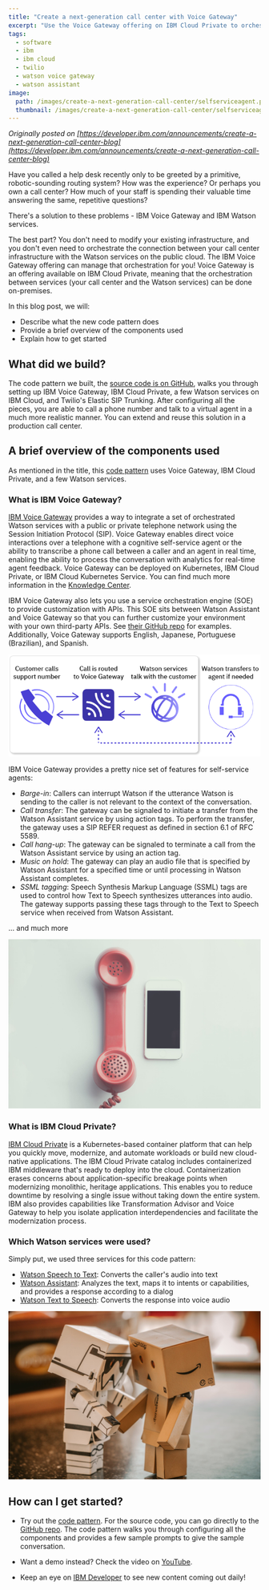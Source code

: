 ```yaml
---
title: "Create a next-generation call center with Voice Gateway"
excerpt: "Use the Voice Gateway offering on IBM Cloud Private to orchestrate Watson services and Twilio"
tags: 
  - software
  - ibm
  - ibm cloud
  - twilio
  - watson voice gateway
  - watson assistant
image:
  path: /images/create-a-next-generation-call-center/selfserviceagent.png
  thumbnail: /images/create-a-next-generation-call-center/selfserviceagent.png
---
```


_Originally posted on [https://developer.ibm.com/announcements/create-a-next-generation-call-center-blog](https://developer.ibm.com/announcements/create-a-next-generation-call-center-blog)_

Have you called a help desk recently only to be greeted by a primitive, robotic-sounding routing system? How was the experience? Or perhaps you own a call center? How much of your staff is spending their valuable time answering the same, repetitive questions?

There's a solution to these problems - IBM Voice Gateway and IBM Watson services.

The best part? You don't need to modify your existing infrastructure, and you don't even need to orchestrate the connection between your call center infrastructure with the Watson services on the public cloud. The IBM Voice Gateway offering can manage that orchestration for you! Voice Gateway is an offering available on IBM Cloud Private, meaning that the orchestration between services (your call center and the Watson services) can be done on-premises.

In this blog post, we will:

* Describe what the new code pattern does
* Provide a brief overview of the components used
* Explain how to get started

## What did we build?

The code pattern we built, the [source code is on GitHub](https://github.com/IBM/voice-gateway-on-icp), walks you through setting up IBM Voice Gateway, IBM Cloud Private, a few Watson services on IBM Cloud, and Twilio's Elastic SIP Trunking. After configuring all the pieces, you are able to call a phone number and talk to a virtual agent in a much more realistic manner. You can extend and reuse this solution in a production call center.

## A brief overview of the components used

As mentioned in the title, this [code pattern](/patterns/create-a-next-generation-call-center-with-voice-gateway/) uses Voice Gateway, IBM Cloud Private, and a few Watson services.

### What is IBM Voice Gateway?

[IBM Voice Gateway](https://www.ibm.com/support/knowledgecenter/en/SS4U29/welcome_voicegateway.html) provides a way to integrate a set of orchestrated Watson services with a public or private telephone network using the Session Initiation Protocol (SIP). Voice Gateway enables direct voice interactions over a telephone with a cognitive self-service agent or the ability to transcribe a phone call between a caller and an agent in real time, enabling the ability to process the conversation with analytics for real-time agent feedback. Voice Gateway can be deployed on Kubernetes, IBM Cloud Private, or IBM Cloud Kubernetes Service. You can find much more information in the [Knowledge Center](https://www.ibm.com/support/knowledgecenter/en/SS4U29/about.html).

IBM Voice Gateway also lets you use a service orchestration engine (SOE) to provide customization with APIs. This SOE sits between Watson Assistant and Voice Gateway so that you can further customize your environment with your own third-party APIs. See [their GitHub repo](https://github.com/WASdev/sample.voice.gateway) for examples. Additionally, Voice Gateway supports English, Japanese, Portuguese (Brazilian), and Spanish.

![selfserviceagent](/images/create-a-next-generation-call-center/selfserviceagent.png)

IBM Voice Gateway provides a pretty nice set of features for self-service agents:

* *Barge-in*: Callers can interrupt Watson if the utterance Watson is sending to the caller is not relevant to the context of the conversation.
* *Call transfer*: The gateway can be signaled to initiate a transfer from the Watson Assistant service by using action tags. To perform the transfer, the gateway uses a SIP REFER request as defined in section 6.1 of RFC 5589.
* *Call hang-up*: The gateway can be signaled to terminate a call from the Watson Assistant service by using an action tag.
* *Music on hold*: The gateway can play an audio file that is specified by Watson Assistant for a specified time or until processing in Watson Assistant completes.
* *SSML tagging*: Speech Synthesis Markup Language (SSML) tags are used to control how Text to Speech synthesizes utterances into audio. The gateway supports passing these tags through to the Text to Speech service when received from Watson Assistant.

... and much more

![phone-contrast](/images/create-a-next-generation-call-center/phone-contrast.jpg)

### What is IBM Cloud Private?

[IBM Cloud Private](https://www.ibm.com/cloud/private) is a Kubernetes-based container platform that can help you quickly move, modernize, and automate workloads or build new cloud-native applications. The IBM Cloud Private catalog includes containerized IBM middleware that's ready to deploy into the cloud. Containerization erases concerns about application-specific breakage points when modernizing monolithic, heritage applications. This enables you to reduce downtime by resolving a single issue without taking down the entire system. IBM also provides capabilities like Transformation Advisor and Voice Gateway to help you isolate application interdependencies and facilitate the modernization process.

### Which Watson services were used?

Simply put, we used three services for this code pattern:

* [Watson Speech to Text](https://www.ibm.com/watson/developercloud/speech-to-text.html): Converts the caller's audio into text
* [Watson Assistant](https://www.ibm.com/watson/developercloud/conversation.html): Analyzes the text, maps it to intents or capabilities, and provides a response according to a dialog
* [Watson Text to Speech](https://www.ibm.com/watson/developercloud/text-to-speech.html): Converts the response into voice audio

![robots](/images/create-a-next-generation-call-center/robots.jpg)

## How can I get started?

* Try out the [code pattern](/patterns/create-a-next-generation-call-center-with-voice-gateway/). For the source code, you can go directly to the [GitHub repo](https://github.com/IBM/voice-gateway-on-icp). The code pattern walks you through configuring all the components and provides a few sample prompts to give the sample conversation.

* Want a demo instead? Check the video on [YouTube](https://www.youtube.com/watch?v=AG3rti3yV1E).

* Keep an eye on [IBM Developer](https://developer.ibm.com/patterns/) to see new content coming out daily!
